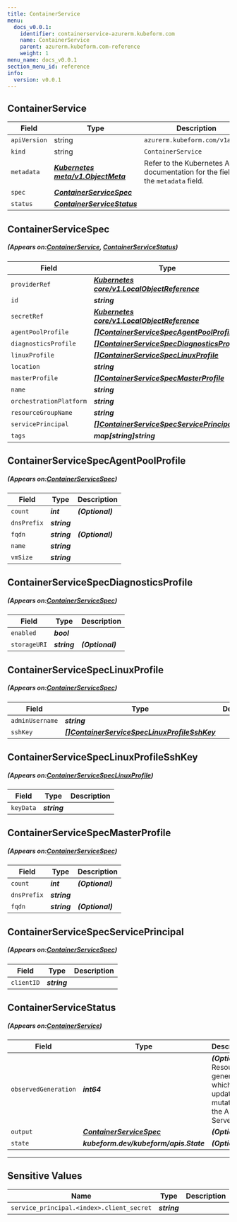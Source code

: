 ```yaml
---
title: ContainerService
menu:
  docs_v0.0.1:
    identifier: containerservice-azurerm.kubeform.com
    name: ContainerService
    parent: azurerm.kubeform.com-reference
    weight: 1
menu_name: docs_v0.0.1
section_menu_id: reference
info:
  version: v0.0.1
---
```


## ContainerService
| Field | Type | Description |
| ------ | ----- | ----------- |
| `apiVersion` | string | `azurerm.kubeform.com/v1alpha1` |
|    `kind` | string | `ContainerService` |
| `metadata` | ***[Kubernetes meta/v1.ObjectMeta](https://kubernetes.io/docs/reference/generated/kubernetes-api/v1.13/#objectmeta-v1-meta)***|Refer to the Kubernetes API documentation for the fields of the `metadata` field.|
| `spec` | ***[ContainerServiceSpec](#ContainerServiceSpec)***||
| `status` | ***[ContainerServiceStatus](#ContainerServiceStatus)***||
## ContainerServiceSpec
##### (Appears on:[ContainerService](#ContainerService), [ContainerServiceStatus](#ContainerServiceStatus))
| Field | Type | Description |
| ------ | ----- | ----------- |
| `providerRef` | ***[Kubernetes core/v1.LocalObjectReference](https://kubernetes.io/docs/reference/generated/kubernetes-api/v1.13/#localobjectreference-v1-core)***||
| `id` | ***string***||
| `secretRef` | ***[Kubernetes core/v1.LocalObjectReference](https://kubernetes.io/docs/reference/generated/kubernetes-api/v1.13/#localobjectreference-v1-core)***||
| `agentPoolProfile` | ***[[]ContainerServiceSpecAgentPoolProfile](#ContainerServiceSpecAgentPoolProfile)***||
| `diagnosticsProfile` | ***[[]ContainerServiceSpecDiagnosticsProfile](#ContainerServiceSpecDiagnosticsProfile)***||
| `linuxProfile` | ***[[]ContainerServiceSpecLinuxProfile](#ContainerServiceSpecLinuxProfile)***||
| `location` | ***string***||
| `masterProfile` | ***[[]ContainerServiceSpecMasterProfile](#ContainerServiceSpecMasterProfile)***||
| `name` | ***string***||
| `orchestrationPlatform` | ***string***||
| `resourceGroupName` | ***string***||
| `servicePrincipal` | ***[[]ContainerServiceSpecServicePrincipal](#ContainerServiceSpecServicePrincipal)***| ***(Optional)*** |
| `tags` | ***map[string]string***| ***(Optional)*** |
## ContainerServiceSpecAgentPoolProfile
##### (Appears on:[ContainerServiceSpec](#ContainerServiceSpec))
| Field | Type | Description |
| ------ | ----- | ----------- |
| `count` | ***int***| ***(Optional)*** |
| `dnsPrefix` | ***string***||
| `fqdn` | ***string***| ***(Optional)*** |
| `name` | ***string***||
| `vmSize` | ***string***||
## ContainerServiceSpecDiagnosticsProfile
##### (Appears on:[ContainerServiceSpec](#ContainerServiceSpec))
| Field | Type | Description |
| ------ | ----- | ----------- |
| `enabled` | ***bool***||
| `storageURI` | ***string***| ***(Optional)*** |
## ContainerServiceSpecLinuxProfile
##### (Appears on:[ContainerServiceSpec](#ContainerServiceSpec))
| Field | Type | Description |
| ------ | ----- | ----------- |
| `adminUsername` | ***string***||
| `sshKey` | ***[[]ContainerServiceSpecLinuxProfileSshKey](#ContainerServiceSpecLinuxProfileSshKey)***||
## ContainerServiceSpecLinuxProfileSshKey
##### (Appears on:[ContainerServiceSpecLinuxProfile](#ContainerServiceSpecLinuxProfile))
| Field | Type | Description |
| ------ | ----- | ----------- |
| `keyData` | ***string***||
## ContainerServiceSpecMasterProfile
##### (Appears on:[ContainerServiceSpec](#ContainerServiceSpec))
| Field | Type | Description |
| ------ | ----- | ----------- |
| `count` | ***int***| ***(Optional)*** |
| `dnsPrefix` | ***string***||
| `fqdn` | ***string***| ***(Optional)*** |
## ContainerServiceSpecServicePrincipal
##### (Appears on:[ContainerServiceSpec](#ContainerServiceSpec))
| Field | Type | Description |
| ------ | ----- | ----------- |
| `clientID` | ***string***||
## ContainerServiceStatus
##### (Appears on:[ContainerService](#ContainerService))
| Field | Type | Description |
| ------ | ----- | ----------- |
| `observedGeneration` | ***int64***| ***(Optional)*** Resource generation, which is updated on mutation by the API Server.|
| `output` | ***[ContainerServiceSpec](#ContainerServiceSpec)***| ***(Optional)*** |
| `state` | ***kubeform.dev/kubeform/apis.State***| ***(Optional)*** |
---
## Sensitive Values
| Name | Type | Description |
|------|------|-------------|
| `service_principal.<index>.client_secret` | ***string*** ||

